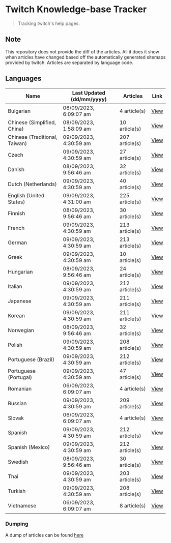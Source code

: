 # Twitch Knowledge-base Tracker
> Tracking twitch's help pages. 

## Note
This repository does not provide the diff of the articles. All it does it show when articles have changed based
off the automatically generated sitemaps provided by twitch. Articles are separated by language code.

## Languages

| Name                          | Last Updated (dd/mm/yyyy) | Articles       | Link                   |
|-------------------------------|---------------------------|----------------|------------------------|
| Bulgarian                     | 06/09/2023, 6:09:07 am    | 4 article(s)   | [View](docs/bg.md)     |
| Chinese (Simplified, China)   | 08/09/2023, 1:58:09 am    | 10 article(s)  | [View](docs/zh_CN.md)  |
| Chinese (Traditional, Taiwan) | 09/09/2023, 4:30:59 am    | 207 article(s) | [View](docs/zh_TW.md)  |
| Czech                         | 09/09/2023, 4:30:59 am    | 27 article(s)  | [View](docs/cs.md)     |
| Danish                        | 08/09/2023, 9:56:46 am    | 32 article(s)  | [View](docs/da.md)     |
| Dutch (Netherlands)           | 09/09/2023, 4:30:59 am    | 40 article(s)  | [View](docs/nl_NL.md)  |
| English (United States)       | 09/09/2023, 4:31:00 am    | 225 article(s) | [View](docs/en_US.md)  |
| Finnish                       | 08/09/2023, 9:56:46 am    | 30 article(s)  | [View](docs/fi.md)     |
| French                        | 09/09/2023, 4:30:59 am    | 213 article(s) | [View](docs/fr.md)     |
| German                        | 09/09/2023, 4:30:59 am    | 213 article(s) | [View](docs/de.md)     |
| Greek                         | 09/09/2023, 4:30:59 am    | 10 article(s)  | [View](docs/el.md)     |
| Hungarian                     | 08/09/2023, 9:56:46 am    | 24 article(s)  | [View](docs/hu.md)     |
| Italian                       | 09/09/2023, 4:30:59 am    | 212 article(s) | [View](docs/it.md)     |
| Japanese                      | 09/09/2023, 4:30:59 am    | 211 article(s) | [View](docs/ja.md)     |
| Korean                        | 09/09/2023, 4:30:59 am    | 211 article(s) | [View](docs/ko.md)     |
| Norwegian                     | 08/09/2023, 9:56:46 am    | 32 article(s)  | [View](docs/no.md)     |
| Polish                        | 09/09/2023, 4:30:59 am    | 208 article(s) | [View](docs/pl.md)     |
| Portuguese (Brazil)           | 09/09/2023, 4:30:59 am    | 212 article(s) | [View](docs/pt_BR.md)  |
| Portuguese (Portugal)         | 09/09/2023, 4:30:59 am    | 47 article(s)  | [View](docs/pt_PT.md)  |
| Romanian                      | 06/09/2023, 6:09:07 am    | 4 article(s)   | [View](docs/ro.md)     |
| Russian                       | 09/09/2023, 4:30:59 am    | 209 article(s) | [View](docs/ru.md)     |
| Slovak                        | 06/09/2023, 6:09:07 am    | 4 article(s)   | [View](docs/sk.md)     |
| Spanish                       | 09/09/2023, 4:30:59 am    | 212 article(s) | [View](docs/es.md)     |
| Spanish (Mexico)              | 09/09/2023, 4:30:59 am    | 212 article(s) | [View](docs/es_MX.md)  |
| Swedish                       | 08/09/2023, 9:56:46 am    | 30 article(s)  | [View](docs/sv.md)     |
| Thai                          | 09/09/2023, 4:30:59 am    | 203 article(s) | [View](docs/th.md)     |
| Turkish                       | 09/09/2023, 4:30:59 am    | 208 article(s) | [View](docs/tr.md)     |
| Vietnamese                    | 06/09/2023, 6:09:07 am    | 8 article(s)   | [View](docs/vi.md)     |

### Dumping
A dump of articles can be found [here](docs/RAW.md)